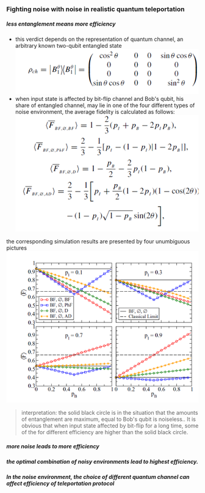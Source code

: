 ### Fighting noise with noise in realistic quantum teleportation
##### less entanglement means more efficiency
- this  verdict depends on the representation of quantum channel, an arbitrary known  two-qubit entangled state ![Image](https://github.com/RuiqingXu/noise-analysis/blob/master/1.PNG)
- when input state is affected by bit-flip channel and Bob's qubit, his share of entangled channel, may lie in one of the four different types of noise environment, the average fidelity is calculated as follows:
![Image](https://github.com/RuiqingXu/noise-analysis/blob/master/3.PNG)

the corresponding simulation results are presented by four unumbiguous pictures
![Image](https://github.com/RuiqingXu/noise-analysis/blob/master/2.PNG)
>interpretation:
>the solid black circle is in the situation that  the amounts of entanglement are maximum, equal  to Bob's qubit is noiseless.. 
>It is obvious that when input state affected by bit-flip for a long time, some of the for different efficiency are  higher than the solid black circle.   

##### more noise leads to more efficiency
##### the optimal combination of noisy environments lead to highest efficiency.
##### In the noise environment, the choice of different quantum channel can affect efficiency of teleportation protocol

